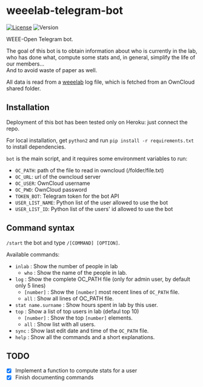 # weeelab-telegram-bot
[![License](http://img.shields.io/:license-GPL3.0-blue.svg)](http://www.gnu.org/licenses/gpl-3.0.html)
![Version](https://img.shields.io/badge/version-0.1-yellow.svg)

WEEE-Open Telegram bot.

The goal of this bot is to obtain information about who is currently in the lab,  
who has done what, compute some stats and, in general, simplify the life of our members...  
And to avoid waste of paper as well.  

All data is read from a  [weeelab](https://github.com/WEEE-Open/weeelab) log file, which is fetched from an OwnCloud shared folder.  

## Installation

Deployment of this bot has been tested only on Heroku: just connect the repo.

For local installation, get `python2` and run `pip install -r requirements.txt` to install dependencies.

`bot` is the main script, and it requires some environment variables to 
run:
* `OC_PATH`: path of the file to read in owncloud (/folder/file.txt)
* `OC_URL`: url of the owncloud server
* `OC_USER`: OwnCloud username
* `OC_PWD`: OwnCloud password
* `TOKEN_BOT`: Telegram token for the bot API
* `USER_LIST_NAME`: Python list of the user allowed to use the bot
* `USER_LIST_ID`: Python list of the users' id allowed to use the bot


## Command syntax
`/start` the bot and type `/[COMMAND] [OPTION]`.  

Available commands:

* `inlab` : Show the number of people in lab
  * `who`      : Show the name of the people in lab.
* `log`   : Show the complete OC_PATH file (only for admin user, by default only 5 lines)
  * `[number]`   : Show the `[number]` most recent lines of `OC_PATH` file.
  * `all`      : Show all lines of OC_PATH file.
* `stat name.surname`  :  Show hours spent in lab by this user.
* `top`   :  Show a list of top users in lab (defaul top 10)
  * `[number]`     : Show the top `[number]` elements.
  * `all`      : Show list with all users.
* `sync`  :  Show last edit date and time of the `OC_PATH` file.
* `help`  :  Show all the commands and a short explanations.

## TODO

- [X] Implement a function to compute stats for a user
- [X] Finish documenting commands

